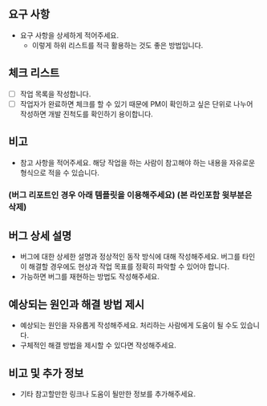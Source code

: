 ## 요구 사항

- 요구 사항을 상세하게 적어주세요.
  - 이렇게 하위 리스트를 적극 활용하는 것도 좋은 방법입니다.

## 체크 리스트

- [ ] 작업 목록을 작성합니다.
- [ ] 작업자가 완료하면 체크를 할 수 있기 때문에 PM이 확인하고 싶은 단위로 나누어 작성하면 개발 진척도를 확인하기 용이합니다.

## 비고

- 참고 사항을 적어주세요. 해당 작업을 하는 사람이 참고해야 하는 내용을 자유로운 형식으로 적을 수 있습니다.

### (버그 리포트인 경우 아래 템플릿을 이용해주세요) (본 라인포함 윗부분은 삭제)

## 버그 상세 설명

- 버그에 대한 상세한 설명과 정상적인 동작 방식에 대해 작성해주세요. 버그를 타인이 해결할 경우에도 현상과 작업 목표를 정확히 파악할 수 있어야 합니다.
- 가능하면 버그를 재현하는 방법도 작성해주세요.

## 예상되는 원인과 해결 방법 제시

- 예상되는 원인을 자유롭게 작성해주세요. 처리하는 사람에게 도움이 될 수도 있습니다.
- 구체적인 해결 방법을 제시할 수 있다면 작성해주세요.

## 비고 및 추가 정보

- 기타 참고할만한 링크나 도움이 될만한 정보를 추가해주세요.
